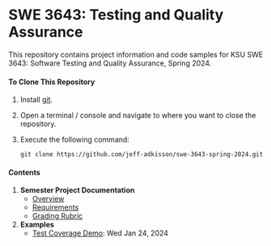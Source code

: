 # SWE 3643: Testing and Quality Assurance

This repository contains project information and code samples for KSU SWE 3643: Software Testing and Quality Assurance, Spring 2024.

#### To Clone This Repository

1.  Install [git](https://git-scm.com/book/en/v2/Getting-Started-Installing-Git).

2.  Open a terminal / console and navigate to where you want to close the repository.

3.  Execute the following command:

    `git clone https://github.com/jeff-adkisson/swe-3643-spring-2024.git`

#### Contents

1.  **Semester Project Documentation**
    -  [Overview](project/README.md)
    -  [Requirements](project/requirements.md)
    -  [Grading Rubric](project/grading-rubric.md)
2.  **Examples**
    -  [Test Coverage Demo](examples/coverage_demo/README.md): Wed Jan 24, 2024
